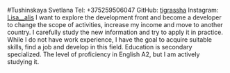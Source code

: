 #Tushinskaya Svetlana
Tel: +375259506047
GitHub: [tigrassha](https://github.com/Tigrassha)
Instagram: [Lisa__alis](https://instagram.com/lisa__alis?igshid=NDk5N2NlZjQ=)
I want to explore the development front and become a developer to change the scope of activities, increase my income and move to another country. I carefully study the new information and try to apply it in practice. While I do not have work experience, I have the goal to acquire suitable skills, find a job and develop in this field.
Education is secondary specialized.
The level of proficiency in English A2, but I am actively studying it.